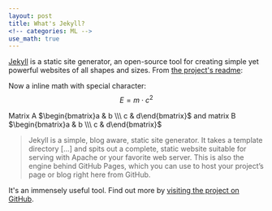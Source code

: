 ```yaml
---
layout: post
title: What's Jekyll?
<!-- categories: ML -->
use_math: true
---
```


[Jekyll](http://jekyllrb.com) is a static site generator, an open-source tool for creating simple yet powerful websites of all shapes and sizes. From [the project's readme](https://github.com/jekyll/jekyll/blob/master/README.markdown):

Now a inline math with special character: $$ E = m\cdot c^2 \label{eq:mc2}$$

Matrix A $\begin{bmatrix}a & b \\\ c & d\end{bmatrix}$ and matrix B $\begin{bmatrix}a & b \\\ c & d\end{bmatrix}$

> Jekyll is a simple, blog aware, static site generator. It takes a template directory [...] and spits out a complete, static website suitable for serving with Apache or your favorite web server. This is also the engine behind GitHub Pages, which you can use to host your project’s page or blog right here from GitHub.

It's an immensely useful tool. Find out more by [visiting the project on GitHub](https://github.com/jekyll/jekyll).
